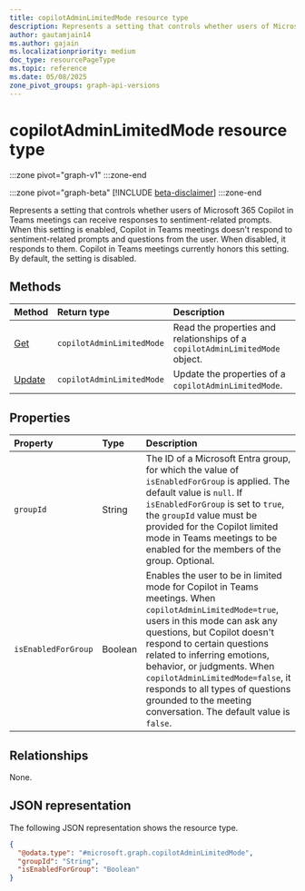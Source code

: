 ```yaml
---
title: copilotAdminLimitedMode resource type
description: Represents a setting that controls whether users of Microsoft 365 Copilot in Teams meetings can receive responses to sentiment-related prompts.
author: gautamjain14
ms.author: gajain
ms.localizationpriority: medium
doc_type: resourcePageType
ms.topic: reference
ms.date: 05/08/2025
zone_pivot_groups: graph-api-versions
---
```


# copilotAdminLimitedMode resource type

<!-- cSpell:ignore gautamjain14 gajain -->

:::zone pivot="graph-v1"
:::zone-end

:::zone pivot="graph-beta"
[!INCLUDE [beta-disclaimer](../includes/beta-disclaimer.md)]
:::zone-end

Represents a setting that controls whether users of Microsoft 365 Copilot in Teams meetings can receive responses to sentiment-related prompts. When this setting is enabled, Copilot in Teams meetings doesn't respond to sentiment-related prompts and questions from the user. When disabled, it responds to them. Copilot in Teams meetings currently honors this setting. By default, the setting is disabled.

## Methods

| Method                                         | Return type               | Description                                                                  |
|:-----------------------------------------------|:--------------------------|:-----------------------------------------------------------------------------|
| [Get](../copilotadminlimitedmode-get.md)       | `copilotAdminLimitedMode` | Read the properties and relationships of a `copilotAdminLimitedMode` object. |
| [Update](../copilotadminlimitedmode-update.md) | `copilotAdminLimitedMode` | Update the properties of a `copilotAdminLimitedMode`.                        |

## Properties

| Property            | Type    | Description                                                                                                                                                                                                                                                                                                                                                                                                  |
|:--------------------|:--------|:-------------------------------------------------------------------------------------------------------------------------------------------------------------------------------------------------------------------------------------------------------------------------------------------------------------------------------------------------------------------------------------------------------------|
| `groupId`           | String  | The ID of a Microsoft Entra group, for which the value of `isEnabledForGroup` is applied. The default value is `null`. If `isEnabledForGroup` is set to `true`, the `groupId` value must be provided for the Copilot limited mode in Teams meetings to be enabled for the members of the group. Optional.                                                                                                    |
| `isEnabledForGroup` | Boolean | Enables the user to be in limited mode for Copilot in Teams meetings. When `copilotAdminLimitedMode=true`, users in this mode can ask any questions, but Copilot doesn't respond to certain questions related to inferring emotions, behavior, or judgments. When `copilotAdminLimitedMode=false`, it responds to all types of questions grounded to the meeting conversation. The default value is `false`. |

## Relationships

None.

## JSON representation

The following JSON representation shows the resource type.

``` json
{
  "@odata.type": "#microsoft.graph.copilotAdminLimitedMode",
  "groupId": "String",
  "isEnabledForGroup": "Boolean"
}
```
